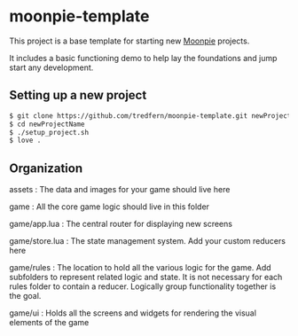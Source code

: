 # moonpie-template
This project is a base template for starting new [Moonpie](https://github.com/tredfern/moonpie) projects.

It includes a basic functioning demo to help lay the foundations and jump start any development.

## Setting up a new project

```bash
$ git clone https://github.com/tredfern/moonpie-template.git newProjectName
$ cd newProjectName
$ ./setup_project.sh
$ love .
```

## Organization

assets
: The data and images for your game should live here

game
: All the core game logic should live in this folder

game/app.lua
: The central router for displaying new screens

game/store.lua
: The state management system. Add your custom reducers here

game/rules
: The location to hold all the various logic for the game. Add subfolders to represent related logic and state. It
is not necessary for each rules folder to contain a reducer. Logically group functionality together is the goal.

game/ui
: Holds all the screens and widgets for rendering the visual elements of the game

